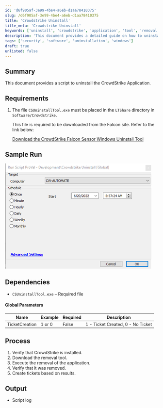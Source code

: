 ```yaml
---
id: 'd6f905af-3e99-4be4-a6eb-d1aa78410375'
slug: /d6f905af-3e99-4be4-a6eb-d1aa78410375
title: 'Crowdstrike Uninstall'
title_meta: 'Crowdstrike Uninstall'
keywords: ['uninstall', 'crowdstrike', 'application', 'tool', 'removal']
description: 'This document provides a detailed guide on how to uninstall the CrowdStrike Application using the CSUninstallTool.exe. It includes requirements, dependencies, process steps, and output information to ensure a successful uninstallation.'
tags: ['security', 'software', 'uninstallation', 'windows']
draft: true
unlisted: false
---
```


## Summary

This document provides a script to uninstall the CrowdStrike Application.

## Requirements

1. The file `CSUninstallTool.exe` must be placed in the `LTShare` directory in `Software/Crowdstrike`.

   This file is required to be downloaded from the Falcon site. Refer to the link below:

   [Download the CrowdStrike Falcon Sensor Windows Uninstall Tool](https://www.dell.com/support/kbdoc/en-in/000126140/how-to-download-the-crowdstrike-falcon-sensor-windows-uninstall-tool)

## Sample Run

![Sample Run](../../static/img/Crowdstrike-Uninstall/image_1.png)

## Dependencies

- `CSUninstallTool.exe` – Required file

#### Global Parameters

| Name             | Example | Required | Description                  |
|------------------|---------|----------|-------------------------------|
| TicketCreation    | 1 or 0  | False    | 1 - Ticket Created, 0 - No Ticket |

## Process

1. Verify that CrowdStrike is installed.
2. Download the removal tool.
3. Execute the removal of the application.
4. Verify that it was removed.
5. Create tickets based on results.

## Output

- Script log


